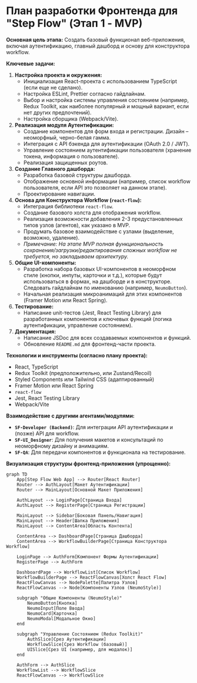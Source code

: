 # План разработки Фронтенда для "Step Flow" (Этап 1 - MVP)

**Основная цель этапа:** Создать базовый функционал веб-приложения, включая аутентификацию, главный дашборд и основу для конструктора workflow.

**Ключевые задачи:**

1.  **Настройка проекта и окружения:**
    *   Инициализация React-проекта с использованием TypeScript (если еще не сделано).
    *   Настройка ESLint, Prettier согласно гайдлайнам.
    *   Выбор и настройка системы управления состоянием (например, Redux Toolkit, как наиболее популярный и мощный вариант, если нет других предпочтений).
    *   Настройка сборщика (Webpack/Vite).
2.  **Реализация модуля Аутентификации:**
    *   Создание компонентов для форм входа и регистрации. Дизайн – неоморфный, черно-белая гамма.
    *   Интеграция с API бэкенда для аутентификации (OAuth 2.0 / JWT).
    *   Управление состоянием аутентификации пользователя (хранение токена, информация о пользователе).
    *   Реализация защищенных роутов.
3.  **Создание Главного дашборда:**
    *   Разработка базовой структуры дашборда.
    *   Отображение основной информации (например, список workflow пользователя, если API это позволяет на данном этапе).
    *   Проектирование навигации.
4.  **Основа для Конструктора Workflow (`react-flow`):**
    *   Интеграция библиотеки `react-flow`.
    *   Создание базового холста для отображения workflow.
    *   Реализация возможности добавления 2-3 предустановленных типов узлов (агентов), как указано в MVP.
    *   Продумать базовое взаимодействие с узлами (выделение, возможно, удаление).
    *   *Примечание: На этапе MVP полная функциональность сохранения/загрузки/редактирования сложных workflow не требуется, но закладываем архитектуру.*
5.  **Общие UI-компоненты:**
    *   Разработка набора базовых UI-компонентов в неоморфном стиле (кнопки, инпуты, карточки и т.д.), которые будут использоваться в формах, на дашборде и в конструкторе. Следовать гайдлайнам по именованию (например, `NeumoButton`).
    *   Начальная реализация микроанимаций для этих компонентов (Framer Motion или React Spring).
6.  **Тестирование:**
    *   Написание unit-тестов (Jest, React Testing Library) для разработанных компонентов и ключевых функций (логика аутентификации, управление состоянием).
7.  **Документация:**
    *   Написание JSDoc для всех создаваемых компонентов и функций.
    *   Обновление `README.md` для фронтенд-части проекта.

**Технологии и инструменты (согласно плану проекта):**

*   React, TypeScript
*   Redux Toolkit (предположительно, или Zustand/Recoil)
*   Styled Components или Tailwind CSS (адаптированный)
*   Framer Motion или React Spring
*   `react-flow`
*   Jest, React Testing Library
*   Webpack/Vite

**Взаимодействие с другими агентами/модулями:**

*   **`SF-Developer (Backend)`**: Для интеграции API аутентификации и (позже) API для workflow.
*   **`SF-UI_Designer`**: Для получения макетов и консультаций по неоморфному дизайну и анимациям.
*   **`SF-QA`**: Для передачи компонентов и функционала на тестирование.

**Визуализация структуры фронтенд-приложения (упрощенно):**

```mermaid
graph TD
    App[Step Flow Web App] --> Router[React Router]
    Router --> AuthLayout[Макет Аутентификации]
    Router --> MainLayout[Основной Макет Приложения]

    AuthLayout --> LoginPage[Страница Входа]
    AuthLayout --> RegisterPage[Страница Регистрации]

    MainLayout --> Sidebar[Боковая Панель/Навигация]
    MainLayout --> Header[Шапка Приложения]
    MainLayout --> ContentArea[Область Контента]

    ContentArea --> DashboardPage[Страница Дашборда]
    ContentArea --> WorkflowBuilderPage[Страница Конструктора Workflow]

    LoginPage --> AuthForm[Компонент Формы Аутентификации]
    RegisterPage --> AuthForm

    DashboardPage --> WorkflowList[Список Workflow]
    WorkflowBuilderPage --> ReactFlowCanvas[Холст React Flow]
    ReactFlowCanvas --> NodePalette[Палитра Узлов]
    ReactFlowCanvas --> Node[Компоненты Узлов (NeumoStyle)]

    subgraph "Общие Компоненты (NeumoStyle)"
        NeumoButton[Кнопка]
        NeumoInput[Поле Ввода]
        NeumoCard[Карточка]
        NeumoModal[Модальное Окно]
    end

    subgraph "Управление Состоянием (Redux Toolkit)"
        AuthSlice[Срез Аутентификации]
        WorkflowSlice[Срез Workflow (базовый)]
        UISlice[Срез UI (например, для модалок)]
    end

    AuthForm --> AuthSlice
    WorkflowList --> WorkflowSlice
    ReactFlowCanvas --> WorkflowSlice